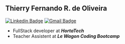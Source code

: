 ## Thierry Fernando R. de Oliveira 
[![Linkedin Badge](https://img.shields.io/badge/-Thierry-blue?style=flat-square&logo=Linkedin&logoColor=white)](https://www.linkedin.com/in/thierry-fernando/) 
[![Gmail Badge](https://img.shields.io/badge/-thierrygigix@gmail.com-c14438?style=flat-square&logo=Gmail&logoColor=white&link=mailto:thierrygigix@gmail.com)](mailto:davisrobertosouza@gmail.com)

- FullStack developer at ***HortaTech***
- Teacher Assistent at ***Le Wagon Coding Bootcamp***
